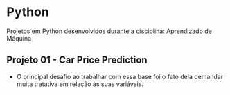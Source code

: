 # Python

Projetos em Python desenvolvidos durante a disciplina: Aprendizado de Máquina 

## Projeto 01 - Car Price Prediction
  
  * O principal desafio ao trabalhar com essa base foi o fato dela demandar muita tratativa em relação às suas variáveis.


